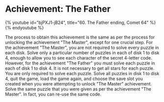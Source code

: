 # Achievement: The Father

{% youtube id="bjPXJ1-jB24", title="60. The Father ending, Comet 64" %}{% endyoutube %}

The process to obtain this achievement is the same as per the process for
unlocking the achievement "The Master", except for one crucial step. For the
achievement "The Master", you are not required to solve every puzzle in each
disk. Solve only a particular number of puzzles in each of disk 1 to disk 4,
enough to allow you to see each character of the secret 4-letter code. However,
for the achievement "The Father" you must solve each puzzle in each of disk 1 to
disk 4. It is not necessary to get all stars for each puzzle. You are only
required to solve each puzzle. Solve all puzzles in disk 1 to disk 4, quit the
game, load the game again, and choose the save slot you created when you were
attempting to unlock "The Master" achievement. Solve the same puzzle that you
were given as per the achievement "The Master". In fact, you can re-use the same
code.

